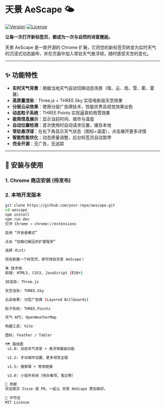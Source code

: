 # 天景 AeScape 🌤️

[![Version](https://img.shields.io/badge/version-1.0.0-blue.svg)](https://github.com/your-repo/aescape)
[![License](https://img.shields.io/badge/license-MIT-green.svg)](LICENSE)

**让每一次打开新标签页，都成为一次与自然的诗意邂逅。**

天景 AeScape 是一款开源的 Chrome 扩展，它将您的新标签页转变为实时天气的沉浸式动态画布，并在页面中加入常驻天气悬浮球，随时感受天空的变化。

---

## ✨ 功能特性

- **实时天气背景**：根据当地天气自动切换动态场景（晴、云、雨、雪、雾、雷暴）
- **高质量渲染**：Three.js + THREE.Sky 实现电影级天空效果
- **分层云朵效果**：使用分层广告牌技术，性能优秀且视觉效果出色
- **动态粒子系统**：THREE.Points 实现逼真的雨雪效果
- **极简信息展示**：显示当前时间、城市与温度
- **自动位置检测**：首次使用时自动请求位置，缓存本地
- **常驻悬浮球**：在右下角显示天气状态（图标+温度），点击展开更多详情
- **智能性能优化**：动态质量调整，后台标签页自动暂停
- **完全开源**：无广告，无追踪

---

## 🚀 安装与使用

### 1. Chrome 商店安装 (待发布)

### 2. 本地开发版本

```bash
git clone https://github.com/your-repo/aescape.git
cd aescape
npm install
npm run dev
打开 Chrome → chrome://extensions

启用 “开发者模式”

点击 “加载已解压的扩展程序”

选择 dist/

现在新建一个标签页，即可体验天景 AeScape！

🛠️ 技术栈
前端: HTML5, CSS3, JavaScript (ES6+)

3D渲染: Three.js

天空渲染: THREE.Sky

云朵效果: 分层广告牌 (Layered Billboards)

粒子系统: THREE.Points

天气 API: OpenWeatherMap

构建工具: Vite

图标: Feather / Tabler

🗺️ 路线图
 v1.0: 动态天气背景 + 悬浮球基础功能

 v1.2: 手动城市设置、更多视觉主题

 v1.5: 搜索框 + 常用链接

 v2.0: 小组件系统（待办事项、笔记等）

🤝 贡献
欢迎提交 Issue 或 PR，一起让 天景 AeScape 更加美好。

📄 许可证
MIT License